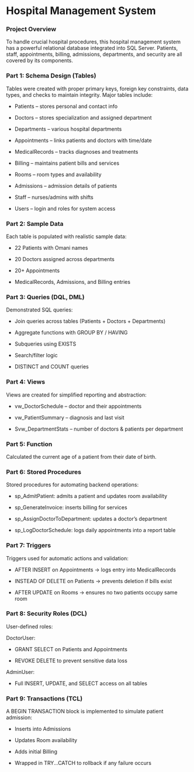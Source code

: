 ﻿# Hospital Management System

### Project Overview
To handle crucial hospital procedures, this hospital management system has a powerful relational database integrated into SQL Server.  Patients, staff, appointments, billing, admissions, departments, and security are all covered by its components.

### Part 1: Schema Design (Tables)
Tables were created with proper primary keys, foreign key constraints, data types, and checks to maintain integrity. Major tables include:

- Patients – stores personal and contact info

- Doctors – stores specialization and assigned department

- Departments – various hospital departments

- Appointments – links patients and doctors with time/date

- MedicalRecords – tracks diagnoses and treatments

- Billing – maintains patient bills and services

- Rooms – room types and availability

- Admissions – admission details of patients

- Staff – nurses/admins with shifts

- Users – login and roles for system access

### Part 2: Sample Data
Each table is populated with realistic sample data:

- 22 Patients with Omani names

- 20 Doctors assigned across departments

- 20+ Appointments

- MedicalRecords, Admissions, and Billing entries

### Part 3: Queries (DQL, DML)
Demonstrated SQL queries:

- Join queries across tables (Patients + Doctors + Departments)

- Aggregate functions with GROUP BY / HAVING

- Subqueries using EXISTS

- Search/filter logic

- DISTINCT and COUNT queries

### Part 4: Views
Views are created for simplified reporting and abstraction:

- vw_DoctorSchedule – doctor and their appointments

- vw_PatientSummary – diagnosis and last visit

- Svw_DepartmentStats – number of doctors & patients per department

### Part 5: Function

Calculated the current age of a patient from their date of birth.

### Part 6: Stored Procedures
Stored procedures for automating backend operations:

- sp_AdmitPatient: admits a patient and updates room availability

- sp_GenerateInvoice: inserts billing for services

- sp_AssignDoctorToDepartment: updates a doctor’s department

- sp_LogDoctorSchedule: logs daily appointments into a report table

### Part 7: Triggers
Triggers used for automatic actions and validation:

- AFTER INSERT on Appointments → logs entry into MedicalRecords

- INSTEAD OF DELETE on Patients → prevents deletion if bills exist

- AFTER UPDATE on Rooms → ensures no two patients occupy same room

### Part 8: Security Roles (DCL)
User-defined roles:

DoctorUser:

- GRANT SELECT on Patients and Appointments

- REVOKE DELETE to prevent sensitive data loss

AdminUser:

- Full INSERT, UPDATE, and SELECT access on all tables

 ### Part 9: Transactions (TCL)
A BEGIN TRANSACTION block is implemented to simulate patient admission:

- Inserts into Admissions

- Updates Room availability

- Adds initial Billing

- Wrapped in TRY...CATCH to rollback if any failure occurs